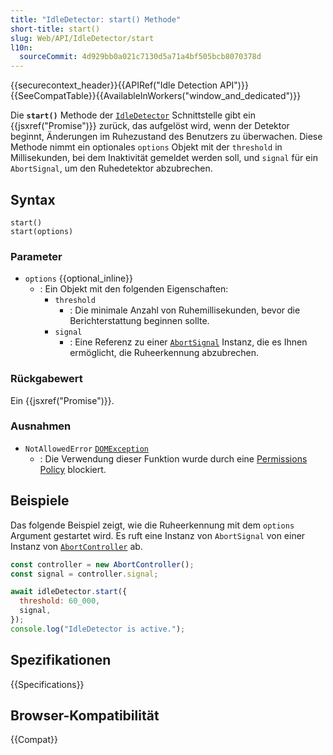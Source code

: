 ```yaml
---
title: "IdleDetector: start() Methode"
short-title: start()
slug: Web/API/IdleDetector/start
l10n:
  sourceCommit: 4d929bb0a021c7130d5a71a4bf505bcb8070378d
---
```


{{securecontext_header}}{{APIRef("Idle Detection API")}}{{SeeCompatTable}}{{AvailableInWorkers("window_and_dedicated")}}

Die **`start()`** Methode der [`IdleDetector`](/de/docs/Web/API/IdleDetector) Schnittstelle gibt ein {{jsxref("Promise")}} zurück, das aufgelöst wird, wenn der Detektor beginnt, Änderungen im Ruhezustand des Benutzers zu überwachen. Diese Methode nimmt ein optionales `options` Objekt mit der `threshold` in Millisekunden, bei dem Inaktivität gemeldet werden soll, und `signal` für ein `AbortSignal`, um den Ruhedetektor abzubrechen.

## Syntax

```js-nolint
start()
start(options)
```

### Parameter

- `options` {{optional_inline}}
  - : Ein Objekt mit den folgenden Eigenschaften:
    - `threshold`
      - : Die minimale Anzahl von Ruhemillisekunden, bevor die Berichterstattung beginnen sollte.
    - `signal`
      - : Eine Referenz zu einer [`AbortSignal`](/de/docs/Web/API/AbortSignal) Instanz, die es Ihnen ermöglicht, die Ruheerkennung abzubrechen.

### Rückgabewert

Ein {{jsxref("Promise")}}.

### Ausnahmen

- `NotAllowedError` [`DOMException`](/de/docs/Web/API/DOMException)
  - : Die Verwendung dieser Funktion wurde durch eine [Permissions Policy](/de/docs/Web/HTTP/Guides/Permissions_Policy) blockiert.

## Beispiele

Das folgende Beispiel zeigt, wie die Ruheerkennung mit dem `options` Argument gestartet wird. Es ruft eine Instanz von `AbortSignal` von einer Instanz von [`AbortController`](/de/docs/Web/API/AbortController) ab.

```js
const controller = new AbortController();
const signal = controller.signal;

await idleDetector.start({
  threshold: 60_000,
  signal,
});
console.log("IdleDetector is active.");
```

## Spezifikationen

{{Specifications}}

## Browser-Kompatibilität

{{Compat}}
